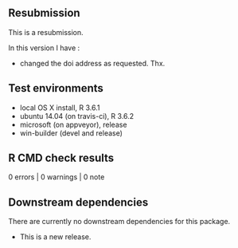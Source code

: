 ## Resubmission

This is a resubmission.

In this version I have :

* changed the doi address as requested. Thx.

## Test environments
* local OS X install, R 3.6.1
* ubuntu 14.04 (on travis-ci), R 3.6.2
* microsoft (on appveyor), release
* win-builder (devel and release)

## R CMD check results

0 errors | 0 warnings | 0 note

## Downstream dependencies
There are currently no downstream dependencies for this package.

* This is a new release.

